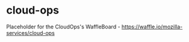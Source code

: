# cloud-ops
Placeholder for the CloudOps's WaffleBoard - https://waffle.io/mozilla-services/cloud-ops

